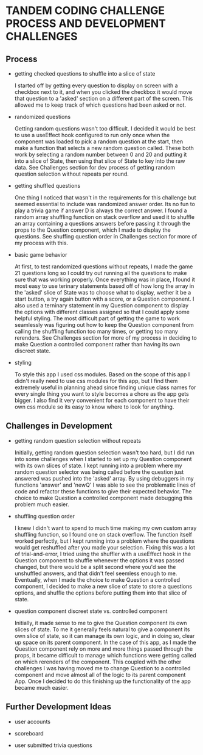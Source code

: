 # TANDEM CODING CHALLENGE PROCESS AND DEVELOPMENT CHALLENGES

## Process

- getting checked questions to shuffle into a slice of state

    I started off by getting every question to display on screen with a checkbox next to it, and when you clicked the checkbox it would move that question to a 'asked' section on a different part of the screen. This allowed me to keep track of which questions had been asked or not.


- randomized questions

    Getting random questions wasn't too difficult. I decided it would be best to use a useEffect hook configured to run only once when the component was loaded to pick a random question at the start, then make a function that selects a new random question called. These both work by selecting a random number between 0 and 20 and putting it into a slice of State, then using that slice of State to key into the raw data. See Challenges section for dev process of getting random question selection without repeats per round.


- getting shuffled questions

    One thing I noticed that wasn't in the requirements for this challenge but seemed essential to include was randomized answer order. Its no fun to play a trivia game if answer D is always the correct answer. I found a random array shuffling function on stack overflow and used it to shuffle an array containing a questions answers before passing it through the props to the Question component, which I made to display the questions. See shuffing question order in Challenges section for more of my process with this.


- basic game behavior

    At first, to test randomized questions without repeats, I made the game 21 questions long so I could try out running all the questions to make sure that was working properly. Once everything was in place, I found it most easy to use terinary statements based off of how long the array in the 'asked' slice of State was to choose what to display, wether it be a start button, a try again button with a score, or a Question component. I also used a terninary statement in my Question component to display the options with different classes assigned so that I could apply some helpful styling. The most difficult part of getting the game to work seamlessly was figuring out how to keep the Question component from calling the shuffling function too many times, or getting too many rerenders. See Challenges section for more of my process in deciding to make Question a controlled component rather than having its own discreet state.


- styling

    To style this app I used css modules. Based on the scope of this app I didn't really need to use css modules for this app, but I find them extremely useful in planning ahead since finding unique class names for every single thing you want to style becomes a chore as the app gets bigger. I also find it very convenient for each component to have their own css module so its easy to know where to look for anything.


## Challenges in Development

- getting random question selection without repeats

    Initially, getting random question selection wasn't too hard, but I did run into some challenges when I started to set up my Question component with its own slices of state. I kept running into a problem where my random question selector was being called before the question just answered was pushed into the 'asked' array. By using debuggers in my functions 'answer' and 'newQ' I was able to see the problematic lines of code and refactor these functions to give their expected behavior. The choice to make Question a controlled component made debugging this problem much easier.

- shuffling question order

    I knew I didn't want to spend to much time making my own custom array shuffling function, so I found one on stack overflow. The function itself worked perfectly, but I kept running into a problem where the questions would get reshuffled after you made your selection. Fixing this was a lot of trial-and-error, I tried using the shuffler with a useEffect hook in the Question component to shuffle whenever the options it was passed changed, but there would be a split second where you'd see the unshuffled answers, and that didn't feel seemless enough to me. Eventually, when I made the choice to make Question a controlled component, I decided to make a new slice of state to store a questions options, and shuffle the options before putting them into that slice of state.

- question component discreet state vs. controlled component

    Initially, it made sense to me to give the Question component its own slices of state. To me it generally feels natural to give a component its own slice of state, so it can manage its own logic, and in doing so, clear up space on its parent component. In the case of this app, as I made the Question component rely on more and more things passed through the props, it became difficult to manage which functions were getting called on which rerenders of the component. This coupled with the other challenges I was having moved me to change Question to a controlled component and move almost all of the logic to its parent component App. Once I decided to do this finishing up the functionality of the app became much easier.


## Further Development Ideas

- user accounts

- scoreboard

- user submitted trivia questions

